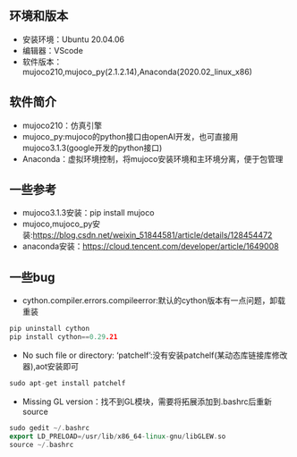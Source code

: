 ## 环境和版本
+ 安装环境：Ubuntu 20.04.06
+ 编辑器：VScode
+ 软件版本：mujoco210,mujoco_py(2.1.2.14),Anaconda(2020.02_linux_x86)
## 软件简介
+ mujoco210：仿真引擎
+ mujoco_py:mujoco的python接口由openAI开发，也可直接用mujoco3.1.3(google开发的python接口)
+ Anaconda：虚拟环境控制，将mujoco安装环境和主环境分离，便于包管理
## 一些参考
+ mujoco3.1.3安装：pip install mujoco
+ mujoco,mujoco_py安装:https://blog.csdn.net/weixin_51844581/article/details/128454472
+ anaconda安装：https://cloud.tencent.com/developer/article/1649008
## 一些bug
+ cython.compiler.errors.compileerror:默认的cython版本有一点问题，卸载重装
```cpp
pip uninstall cython
pip install cython==0.29.21
```
+ No such file or directory: ‘patchelf’:没有安装patchelf(某动态库链接库修改器),aot安装即可
```cpp
sudo apt-get install patchelf
```
+ Missing GL version：找不到GL模块，需要将拓展添加到.bashrc后重新source
```cpp
sudo gedit ~/.bashrc
export LD_PRELOAD=/usr/lib/x86_64-linux-gnu/libGLEW.so
source ~/.bashrc
```